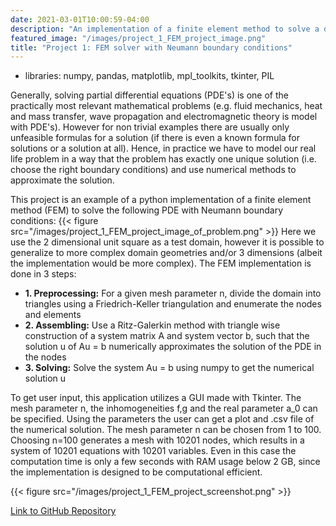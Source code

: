 ```yaml
---
date: 2021-03-01T10:00:59-04:00
description: "An implementation of a finite element method to solve a difficult PDE problem in python."
featured_image: "/images/project_1_FEM_project_image.png"
title: "Project 1: FEM solver with Neumann boundary conditions"
---
```


* libraries: numpy, pandas, matplotlib, mpl_toolkits, tkinter, PIL

Generally, solving partial differential equations (PDE's) is one of the practically most relevant mathematical problems (e.g. fluid mechanics, heat and mass transfer, wave propagation and electromagnetic theory is model with PDE's).
However for non trivial examples there are usually only unfeasible formulas for a solution (if there is even a known formula for solutions or a solution at all).
Hence, in practice we have to model our real life problem in a way that the problem has exactly one unique solution (i.e. choose the right boundary conditions) and use numerical methods to approximate the solution.

This project is an example of a python implementation of a finite element method (FEM) to solve the following PDE with Neumann boundary conditions:
{{< figure src="/images/project_1_FEM_project_image_of_problem.png" >}}
Here we use the 2 dimensional unit square as a test domain, however it is possible to generalize to more complex domain geometries and/or 3 dimensions (albeit the implementation would be more complex).
The FEM implementation is done in 3 steps:
* **1. Preprocessing:** For a given mesh parameter n, divide the domain into triangles using a Friedrich-Keller triangulation and enumerate the nodes and elements
* **2. Assembling:** Use a Ritz-Galerkin method with triangle wise construction of a system matrix A and system vector b, such that the solution u of Au = b numerically approximates the solution of the PDE in the nodes
* **3. Solving:** Solve the system Au = b using numpy to get the numerical solution u

To get user input, this application utilizes a GUI made with Tkinter. The mesh parameter n, the inhomogeneities f,g and the real parameter a_0 can be specified. Using the parameters the user can get a plot and .csv file of the numerical solution. The mesh parameter n can be chosen from 1 to 100. Choosing n=100 generates a mesh with 10201 nodes, which results in a system of 10201 equations with 10201 variables. Even in this case the computation time is only a few seconds with RAM usage below 2 GB, since the implementation is designed to be computational efficient.

{{< figure src="/images/project_1_FEM_project_screenshot.png" >}}

[Link to GitHub Repository](https://github.com/bdoellinger/01_FEM_project)

